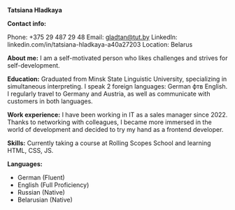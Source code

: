 
**Tatsiana Hladkaya**

**Contact info:**

Phone: +375 29 487 29 48
Email: gladtan@tut.by
LinkedIn: linkedin.com/in/tatsiana-hladkaya-a40a27203
Location: Belarus

**About me:**
    I am a self-motivated person who likes challenges and strives for self-development.

**Education:**
    Graduated from Minsk State Linguistic University, specializing in simultaneous interpreting. I speak 2 foreign languages: German фтв English. I regularly travel to Germany and Austria, as well as communicate with customers in both languages.

**Work experience:**
    I have been working in IT as a sales manager since 2022. Thanks to networking with colleagues, I became more immersed in the world of development and decided to try my hand as a frontend developer.

**Skills:**
Currently taking a course at Rolling Scopes School and learning HTML, CSS, JS.

**Languages:**
- German (Fluent)
- English (Full Proficiency)
- Russian (Native)
- Belarusian (Native)



